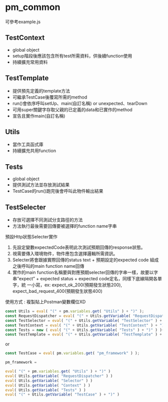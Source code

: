 # pm_common
可參考example.js
## TestContext 
- global object
- setup階段後應該包含所有test所需資料，供後續function使用
- 持續擴充常用資料

## TestTemplate
- 提供預先定義的template方法
- 可繼承TestCase後覆寫所需的method
- run()會依序呼叫setUp、main(自訂名稱) or unexpected、tearDown
- 可用super關鍵字存取父親的已定義的data和已實作的method
- 宣告且實作main(自訂名稱)

## Utils
- 當作工具函式庫
- 持續擴充共用function

## Tests
- global object
- 提供測試方法並存放測試結果
- TestCase的run()跑完後會呼叫此物件輸出結果

## TestSelecter
- 存放可選擇不同測試分支路徑的方法
- 方法執行最後需要回傳要被選擇的function name字串

預設Http狀態Selecter實作
1.  先設定變數expectedCode表明此次測試預期回傳的response狀態。
2.	視需要傳入環境物件，物件應包含選擇邏輯所需資訊。
3.	Selecter將會跟據實際回傳的status text + 預期設定的expected code 組成之後呼叫的main function name回傳
4.  實作的main function名稱要與對應預期selecter回傳的字串一樣，故要以字串”expect” + expected status + expected code定名，同樣下底線隔開各單字，統     一小寫，ex: expect_ok_200(預期發生狀態200), expect_bad_request_400(預期發生狀態400)
    


使用方式 : 複製貼上Postman變數欄位XD
```javascript
const Utils = eval( "(" + pm.variables.get( "Utils" ) + ")" );
const RequestDispatcher = eval( "(" + Utils.getVariable( "RequestDispatcher" ) + ")" );
const TestSelector = eval( "(" + Utils.getVariable( "TestSelector" ) + ")" );
const TestContext = eval( "(" + Utils.getVariable( "TestContext" ) + ")" );
const Tests = new ( eval( "(" + Utils.getVariable( "Tests" ) + ")" ) )();
const TestTemplate = eval( "(" + Utils.getVariable( "TestTemplate" ) + ")" );
```

or

```javascript
const TestCase = eval( pm.variables.get( "pm_framework" ) );

pm_framework =

eval( "(" + pm.variables.get( "Utils" ) + ")" )
eval( Utils.getVariable( "RequestDispatcher" ) )
eval( Utils.getVariable( "Selector" ) )
eval( Utils.getVariable( "Context" ) )
eval( Utils.getVariable( "Tests" ) )
eval( "(" + Utils.getVariable( "TestCase" ) + ")" )
```
